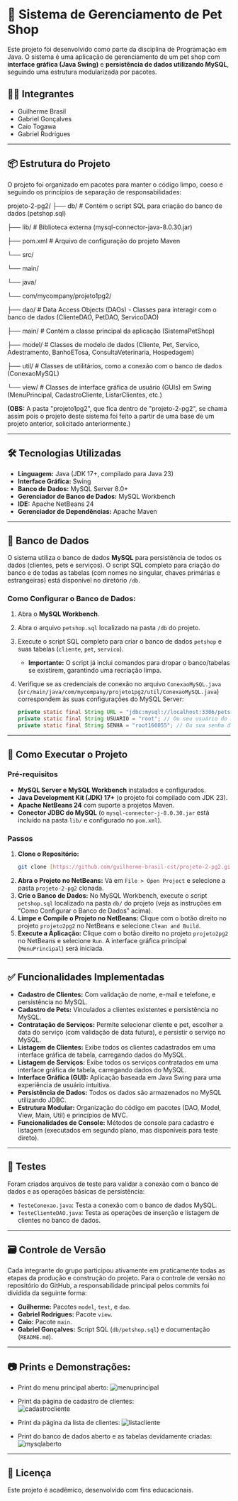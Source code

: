 # 🐾 Sistema de Gerenciamento de Pet Shop

Este projeto foi desenvolvido como parte da disciplina de Programação em Java. O sistema é uma aplicação de gerenciamento de um pet shop com **interface gráfica (Java Swing)** e **persistência de dados utilizando MySQL**, seguindo uma estrutura modularizada por pacotes.

## 👨‍💻 Integrantes

- Guilherme Brasil
- Gabriel Gonçalves
- Caio Togawa
- Gabriel Rodrigues

---

## 📦 Estrutura do Projeto

O projeto foi organizado em pacotes para manter o código limpo, coeso e seguindo os princípios de separação de responsabilidades:

projeto-2-pg2/
├── db/                         # Contém o script SQL para criação do banco de dados (petshop.sql)

├── lib/                        # Biblioteca externa (mysql-connector-java-8.0.30.jar)

├── pom.xml                     # Arquivo de configuração do projeto Maven

└── src/

└── main/

└── java/

└── com/mycompany/projeto1pg2/

├── dao/        # Data Access Objects (DAOs) - Classes para interagir com o banco de dados (ClienteDAO, PetDAO, ServicoDAO)

├── main/       # Contém a classe principal da aplicação (SistemaPetShop)

├── model/      # Classes de modelo de dados (Cliente, Pet, Servico, Adestramento, BanhoETosa, ConsultaVeterinaria, Hospedagem)

├── util/       # Classes de utilitários, como a conexão com o banco de dados (ConexaoMySQL)

└── view/       # Classes de interface gráfica de usuário (GUIs) em Swing (MenuPrincipal, CadastroCliente, ListarClientes, etc.)


**(OBS:** A pasta "projeto1pg2", que fica dentro de "projeto-2-pg2", se chama assim pois o projeto deste sistema foi feito a partir de uma base de um projeto anterior, solicitado anteriormente.)

---

## 🛠️ Tecnologias Utilizadas

-   **Linguagem:** Java (JDK 17+, compilado para Java 23)
-   **Interface Gráfica:** Swing
-   **Banco de Dados:** MySQL Server 8.0+
-   **Gerenciador de Banco de Dados:** MySQL Workbench
-   **IDE:** Apache NetBeans 24
-   **Gerenciador de Dependências:** Apache Maven

---

## 💾 Banco de Dados

O sistema utiliza o banco de dados **MySQL** para persistência de todos os dados (clientes, pets e serviços). O script SQL completo para criação do banco e de todas as tabelas (com nomes no singular, chaves primárias e estrangeiras) está disponível no diretório `/db`.

### Como Configurar o Banco de Dados:

1.  Abra o **MySQL Workbench**.
2.  Abra o arquivo `petshop.sql` localizado na pasta `/db` do projeto.
3.  Execute o script SQL completo para criar o banco de dados `petshop` e suas tabelas (`cliente`, `pet`, `servico`).
    * **Importante:** O script já inclui comandos para dropar o banco/tabelas se existirem, garantindo uma recriação limpa.
4.  Verifique se as credenciais de conexão no arquivo `ConexaoMySQL.java` (`src/main/java/com/mycompany/projeto1pg2/util/ConexaoMySQL.java`) correspondem às suas configurações do MySQL Server:

    ```java
    private static final String URL = "jdbc:mysql://localhost:3306/petshop";
    private static final String USUARIO = "root"; // Ou seu usuário do MySQL
    private static final String SENHA = "root160055"; // Ou sua senha do MySQL
    ```

---

## 🚀 Como Executar o Projeto

### Pré-requisitos

-   **MySQL Server e MySQL Workbench** instalados e configurados.
-   **Java Development Kit (JDK) 17+** (o projeto foi compilado com JDK 23).
-   **Apache NetBeans 24** com suporte a projetos Maven.
-   **Conector JDBC do MySQL** (o `mysql-connector-j-8.0.30.jar` está incluído na pasta `lib/` e configurado no `pom.xml`).

### Passos

1.  **Clone o Repositório:**
    ```bash
    git clone [https://github.com/guilherme-brasil-cst/projeto-2-pg2.git](https://github.com/guilherme-brasil-cst/projeto-2-pg2.git)
    ```
2.  **Abra o Projeto no NetBeans:**
    Vá em `File > Open Project` e selecione a pasta `projeto-2-pg2` clonada.
3.  **Crie o Banco de Dados:**
    No MySQL Workbench, execute o script `petshop.sql` localizado na pasta `db/` do projeto (veja as instruções em "Como Configurar o Banco de Dados" acima).
4.  **Limpe e Compile o Projeto no NetBeans:**
    Clique com o botão direito no projeto `projeto2pg2` no NetBeans e selecione `Clean and Build`.
5.  **Execute a Aplicação:**
    Clique com o botão direito no projeto `projeto2pg2` no NetBeans e selecione `Run`. A interface gráfica principal (`MenuPrincipal`) será iniciada.

---

## ✅ Funcionalidades Implementadas

-   **Cadastro de Clientes:** Com validação de nome, e-mail e telefone, e persistência no MySQL.
-   **Cadastro de Pets:** Vinculados a clientes existentes e persistência no MySQL.
-   **Contratação de Serviços:** Permite selecionar cliente e pet, escolher a data do serviço (com validação de data futura), e persistir o serviço no MySQL.
-   **Listagem de Clientes:** Exibe todos os clientes cadastrados em uma interface gráfica de tabela, carregando dados do MySQL.
-   **Listagem de Serviços:** Exibe todos os serviços contratados em uma interface gráfica de tabela, carregando dados do MySQL.
-   **Interface Gráfica (GUI):** Aplicação baseada em Java Swing para uma experiência de usuário intuitiva.
-   **Persistência de Dados:** Todos os dados são armazenados no MySQL utilizando JDBC.
-   **Estrutura Modular:** Organização do código em pacotes (DAO, Model, View, Main, Util) e princípios de MVC.
-   **Funcionalidades de Console:** Métodos de console para cadastro e listagem (executados em segundo plano, mas disponíveis para teste direto).

---

## 🧪 Testes

Foram criados arquivos de teste para validar a conexão com o banco de dados e as operações básicas de persistência:

-   `TesteConexao.java`: Testa a conexão com o banco de dados MySQL.
-   `TesteClienteDAO.java`: Testa as operações de inserção e listagem de clientes no banco de dados.

---

## 🗃️ Controle de Versão

Cada integrante do grupo participou ativamente em praticamente todas as etapas da produção e construção do projeto. Para o controle de versão no repositório do GitHub, a responsabilidade principal pelos commits foi dividida da seguinte forma:

-   **Guilherme:** Pacotes `model`, `test`, e `dao`.
-   **Gabriel Rodrigues:** Pacote `view`.
-   **Caio:** Pacote `main`.
-   **Gabriel Gonçalves:** Script SQL (`db/petshop.sql`) e documentação (`README.md`).

---

## 📷 Prints e Demonstrações:

- Print do menu principal aberto:
![menuprincipal](https://github.com/user-attachments/assets/e2850c2c-2f17-4fe8-b7b8-1fc24327b1e8)

- Print da página de cadastro de clientes:   
![cadastrocliente](https://github.com/user-attachments/assets/0b070ea0-a3f3-4999-937d-2e3452b2c116)

- Print da página da lista de clientes:
  ![listacliente](https://github.com/user-attachments/assets/f2f47863-ab14-4b52-8089-1a947d799fa2)

- Print do banco de dados aberto e as tabelas devidamente criadas:
![mysqlaberto](https://github.com/user-attachments/assets/3c7ddc73-9d62-4b7a-90e7-46e47a032c9b)

---

## 🧾 Licença

Este projeto é acadêmico, desenvolvido com fins educacionais.
